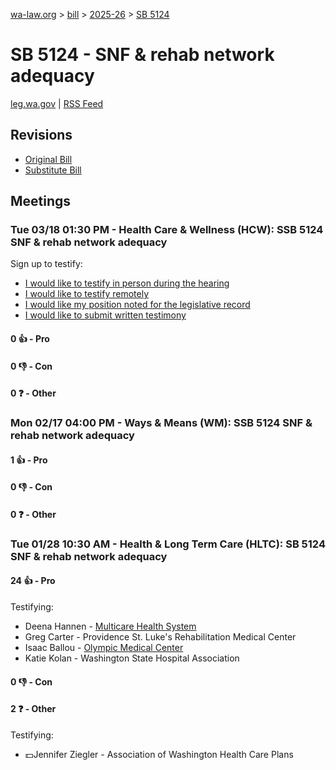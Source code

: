 [wa-law.org](/) > [bill](/bill/) > [2025-26](/bill/2025-26/) > [SB 5124](/bill/2025-26/sb/5124/)

# SB 5124 - SNF & rehab network adequacy
[leg.wa.gov](https://app.leg.wa.gov/billsummary?BillNumber=5124&Year=2025&Initiative=false) | [RSS Feed](./rss.xml)

## Revisions
* [Original Bill](1/)
* [Substitute Bill](S/)

## Meetings
### Tue 03/18 01:30 PM - Health Care & Wellness (HCW): SSB 5124 SNF & rehab network adequacy
Sign up to testify:
* [I would like to testify in person during the hearing](https://app.leg.wa.gov/csi/Testifier/Add?chamber=House&mId=33031&aId=165669&caId=26495&tId=1)
* [I would like to testify remotely](https://app.leg.wa.gov/csi/Testifier/Add?chamber=House&mId=33031&aId=165669&caId=26495&tId=2)
* [I would like my position noted for the legislative record](https://app.leg.wa.gov/csi/Testifier/Add?chamber=House&mId=33031&aId=165669&caId=26495&tId=3)
* [I would like to submit written testimony](https://app.leg.wa.gov/csi/Testifier/Add?chamber=House&mId=33031&aId=165669&caId=26495&tId=4)

#### 0 👍 - Pro

#### 0 👎 - Con

#### 0 ❓ - Other

### Mon 02/17 04:00 PM - Ways & Means (WM): SSB 5124 SNF & rehab network adequacy
#### 1 👍 - Pro

#### 0 👎 - Con

#### 0 ❓ - Other

### Tue 01/28 10:30 AM - Health & Long Term Care (HLTC): SB 5124 SNF & rehab network adequacy
#### 24 👍 - Pro
Testifying:
* Deena Hannen - [Multicare Health System](/org/multicare_health_system/)
* Greg Carter - Providence St. Luke's Rehabilitation Medical Center
* Isaac Ballou - [Olympic Medical Center](/org/olympic_medical_center/)
* Katie Kolan - Washington State Hospital Association

#### 0 👎 - Con

#### 2 ❓ - Other
Testifying:
* 💵Jennifer Ziegler - Association of Washington Health Care Plans
